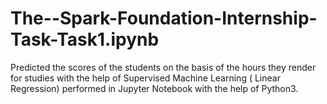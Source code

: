 # The--Spark-Foundation-Internship-Task-Task1.ipynb
Predicted the scores of the students on the basis of the hours they render for studies with the help of Supervised Machine Learning ( Linear Regression) performed in Jupyter Notebook with the help of Python3. 
